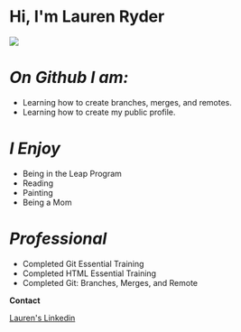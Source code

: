 # <b> Hi, I'm Lauren Ryder </b>

<img src="C:\Users\laryder\OneDrive - Microsoft\Pictures\family.jpg">

# <i> On Github I am: </i>
<ul>
<li>Learning how to create branches, merges, and remotes. </li>
<li>Learning how to create my public profile. </li>
</ul>


# <i> I Enjoy </i>
<ul>
<li> Being in the Leap Program </li>
<li> Reading </li>
<li> Painting </li>
<li> Being a Mom </li>
</ul>


# <i> Professional </i>
<ul>
<li> Completed Git Essential Training </li>
<li> Completed HTML Essential Training </li>
<li> Completed Git: Branches, Merges, and Remote </li>
</ul>


<b> Contact </b>

<a href="www.linkedin.com/in/lauren-ryder-00675617b"> Lauren's Linkedin</a>
